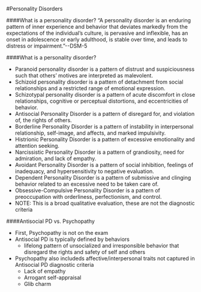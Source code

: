 #Personality Disorders

####What is a personality disorder?
“A personality disorder is an enduring pattern of inner experience and behavior that deviates markedly from the expectations of the individual’s culture, is pervasive and inflexible, has an onset in adolescence or early adulthood, is stable over time, and leads to distress or impairment.”--DSM-5

####What is a personality disorder? 
- Paranoid personality disorder is a pattern of distrust and suspiciousness such that others’ motives are interpreted as malevolent.
- Schizoid personality disorder is a pattern of detachment from social relationships and a restricted range of emotional expression.
- Schizotypal personality disorder is a pattern of acute discomfort in close relationships, cognitive or perceptual distortions, and eccentricities of behavior.
- Antisocial Personality Disorder is a pattern of disregard for, and violation of, the rights of others.
- Borderline Personality Disorder is a pattern of instability in interpersonal relationship, self-image, and affects, and marked impulsivity.
- Histrionic Personality Disorder is a pattern of excessive emotionality and attention seeking.
- Narcissistic Personality Disorder is a pattern of grandiosity, need for admiration, and lack of empathy.
- Avoidant Personality Disorder is a pattern of social inhibition, feelings of inadequacy, and hypersensitivity to negative evaluation.
- Dependent Personality Disorder is a pattern of submissive and clinging behavior related to an excessive need to be taken care of.
- Obsessive-Compulsive Personality Disorder is a pattern of preoccupation with orderliness, perfectionism, and control. 
- NOTE: This is a broad qualitative evaluation, these are not the diagnostic criteria

####Antisocial PD vs. Psychopathy
- First, Psychopathy is not on the exam
- Antisocial PD is typically defined by behaviors
	- lifelong pattern of unsocialized and irresponsible behavior that disregard the rights and safety of self and others
- Psychopathy also includeds affective/interpersonal traits not captured in Antisocial PD diagnostic criteria
	- Lack of empathy
	- Arrogant self-appraisal
	- Glib charm